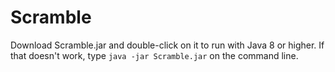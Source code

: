 # Scramble

Download Scramble.jar and double-click on it to run with Java 8 or higher.
If that doesn't work, type `java -jar Scramble.jar` on the command line.